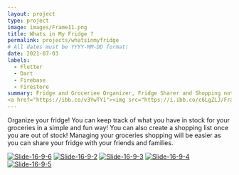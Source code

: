 ```yaml
---
layout: project
type: project
image: images/Frame11.png
title: Whats in My Fridge ? 
permalink: projects/whatsinmyfridge
# All dates must be YYYY-MM-DD format!
date: 2021-07-03
labels:
  - Flutter
  - Dart
  - Firebase
  - Firestore
summary: Fridge and Groceriee Organizer, Fridge Sharer and Shopping notes
<a href="https://ibb.co/v3YwTY1"><img src="https://i.ibb.co/c6LgZLJ/Frame-10.png" alt="Frame-10" border="0"></a>
---
```

Organize your fridge! You can keep track of what you have in stock for your groceries in a simple and fun way! You can also create a shopping list once you are out of stock! Managing your groceries shopping will be easier as you can share your fridge with your friends and families.

<a href="https://ibb.co/H7WVN3q"><img src="https://i.ibb.co/b1SPHDX/Slide-16-9-6.png" alt="Slide-16-9-6" border="0"></a>
<a href="https://ibb.co/s5qR4qt"><img src="https://i.ibb.co/4sptLpJ/Slide-16-9-2.png" alt="Slide-16-9-2" border="0"></a>
<a href="https://ibb.co/RhFTMRq"><img src="https://i.ibb.co/4sqRDhH/Slide-16-9-3.png" alt="Slide-16-9-3" border="0"></a>
<a href="https://ibb.co/pJ9YpYb"><img src="https://i.ibb.co/vZK080V/Slide-16-9-4.png" alt="Slide-16-9-4" border="0"></a>
<a href="https://ibb.co/tpfdwMb"><img src="https://i.ibb.co/Wv9TNWc/Slide-16-9-5.png" alt="Slide-16-9-5" border="0"></a>

